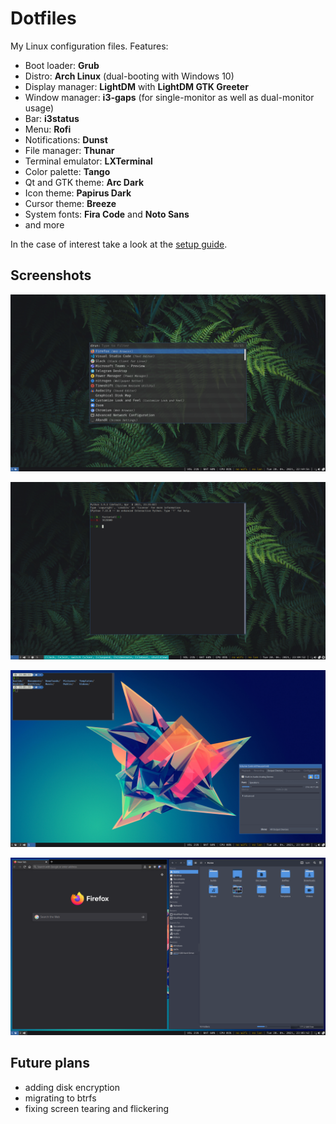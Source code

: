 # Dotfiles

My Linux configuration files. Features:

- Boot loader: **Grub**
- Distro: **Arch Linux** (dual-booting with Windows 10)
- Display manager: **LightDM** with **LightDM GTK Greeter**
- Window manager: **i3-gaps** (for single-monitor as well as dual-monitor usage)
- Bar: **i3status**
- Menu: **Rofi**
- Notifications: **Dunst**
- File manager: **Thunar**
- Terminal emulator: **LXTerminal**
- Color palette: **Tango**
- Qt and GTK theme: **Arc Dark**
- Icon theme: **Papirus Dark**
- Cursor theme: **Breeze**
- System fonts: **Fira Code** and **Noto Sans**
- and more

In the case of interest take a look at the [setup guide](./setup.md).

## Screenshots

![1](./pictures/01.png)

![2](./pictures/02.png)

![3](./pictures/03.png)

![4](./pictures/04.png)

## Future plans

- adding disk encryption
- migrating to btrfs
- fixing screen tearing and flickering
